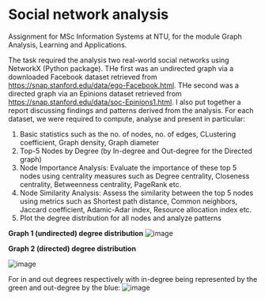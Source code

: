 # Social network analysis
Assignment for MSc Information Systems at NTU, for the module Graph Analysis, Learning and Applications. 

The task required the analysis two real-world social networks using NetworkX (Python package). THe first was an undirected graph via a downloaded Facebook dataset retrieved from https://snap.stanford.edu/data/ego-Facebook.html. THe second was a directed graph via an Epinions dataset retrieved from https://snap.stanford.edu/data/soc-Epinions1.html. I also put together a report discussing findings and patterns derived from the analysis.
For each dataset, we were required to compute, analyse and present in particular:
1) Basic statistics such as the no. of nodes, no. of edges, CLustering coefficient, Graph density, Graph diameter
2) Top-5 Nodes by Degree (by In-degree and Out-degree for the Directed graph) 
3) Node Importance Analysis: Evaluate the importance of these top 5 nodes using centrality measures such as Degree centrality, Closeness centrality, Betweenness centrality, PageRank etc.
4) Node Similarity Analysis: Assess the similarity between the top 5 nodes using metrics such as Shortest path distance, Common neighbors, Jaccard coefficient, Adamic-Adar index, Resource allocation index etc.
5) Plot the degree distribution for all nodes and analyze patterns

**Graph 1 (undirected) degree distribution**
![image](https://github.com/user-attachments/assets/3a48ca9a-04b0-4292-8df8-15b59dfb89ce)

**Graph 2 (directed) degree distribution**

![image](https://github.com/user-attachments/assets/7c8c1525-9f46-4482-9510-316baf1d97ed)

For in and out degrees respectively with in-degree being represented by the green and
out-degree by the blue:
![image](https://github.com/user-attachments/assets/4977561b-2e88-479e-a7f6-a81f252714c7)

